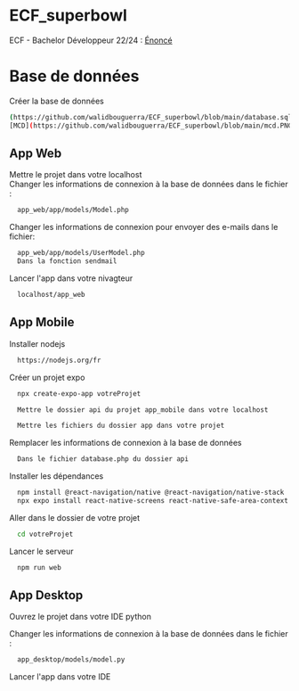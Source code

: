 # ECF_superbowl
ECF - Bachelor Développeur 22/24 : [Énoncé](https://github.com/walidbouguerra/ECF_superbowl/blob/main/cahier_des_charges.pdf) 

# Base de données
Créer la base de données
```bash
(https://github.com/walidbouguerra/ECF_superbowl/blob/main/database.sql)  
[MCD](https://github.com/walidbouguerra/ECF_superbowl/blob/main/mcd.PNG)
```

## App Web

Mettre le projet dans votre localhost  
Changer les informations de connexion à la base de données dans le fichier :  
```bash
  app_web/app/models/Model.php
```
Changer les informations de connexion pour envoyer des e-mails dans le fichier:  
```bash
  app_web/app/models/UserModel.php
  Dans la fonction sendmail
```


Lancer l'app dans votre nivagteur

```bash
  localhost/app_web
```
## App Mobile

Installer nodejs

```bash
  https://nodejs.org/fr
```

Créer un projet expo

```bash
  npx create-expo-app votreProjet
```

```bash
  Mettre le dossier api du projet app_mobile dans votre localhost
```

```bash
  Mettre les fichiers du dossier app dans votre projet
```

Remplacer les informations de connexion à la base de données

```bash
  Dans le fichier database.php du dossier api
```

Installer les dépendances

```bash
  npm install @react-navigation/native @react-navigation/native-stack
  npx expo install react-native-screens react-native-safe-area-context
```

Aller dans le dossier de votre projet

```bash
  cd votreProjet
```

Lancer le serveur

```bash
  npm run web 
```

## App Desktop

Ouvrez le projet dans votre IDE python   

Changer les informations de connexion à la base de données dans le fichier :  
```bash
  app_desktop/models/model.py
```
Lancer l'app dans votre IDE
